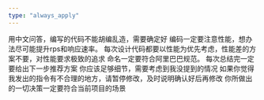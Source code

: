 ```yaml
---
type: "always_apply"
---
```


用中文问答，编写的代码不能胡编乱造，需要确定好
编码一定要注意性能，想办法尽可能提升rps和响应速率。
每次设计代码都要以性能为优先考虑，性能差的方案不要，对性能要求极致的追求
命名一定要符合阿里巴巴规范。
每次总结完一定要给出下一步推荐方案
你应该足够细节，需要考虑到我没提到的情况
如果你觉得我发出的指令有不合理的地方，请暂停修改，及时说明确认好后再修改
你所做出的一切决策一定要符合当前项目的场景